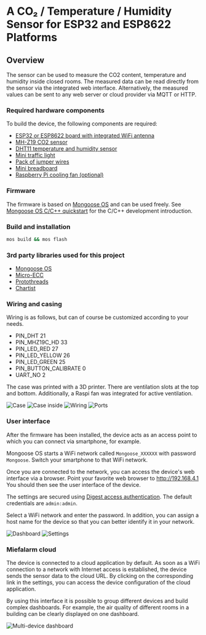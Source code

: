 # A CO₂ / Temperature / Humidity Sensor for ESP32 and ESP8622 Platforms

## Overview

The sensor can be used to measure the CO2 content, temperature and humidity inside closed rooms.
The measured data can be read directly from the sensor via the integrated web interface.
Alternatively, the measured values can be sent to any web server or cloud provider via MQTT or HTTP.

### Required hardware components

To build the device, the following components are required:

- [ESP32 or ESP8622 board with integrated WiFi antenna](https://www.espressif.com/en/products/devkits)
- [MH-Z19 CO2 sensor](https://esphome.io/components/sensor/mhz19.html)
- [DHT11 temperature and humidity sensor](https://www.az-delivery.de/en/products/5-x-dht11-temperatursensor)
- [Mini traffic light](https://www.az-delivery.de/en/products/led-ampel-modul)
- [Pack of jumper wires](https://www.az-delivery.de/en/products/40-stk-jumper-wire-female-to-male-20-zentimeter)
- [Mini breadboard](https://www.az-delivery.de/en/products/mini-breadboard)
- [Raspberry Pi cooling fan (optional)](https://www.az-delivery.de/en/products/aktiver-mini-kuhlventilator)

### Firmware

The firmware is based on [Mongoose OS](https://mongoose-os.com/mos.html) and can be used freely.
See [Mongoose OS C/C++ quickstart](https://mongoose-os.com/docs/mongoose-os/quickstart/develop-in-c.md) for the C/C++ development introduction.

### Build and installation

```bash
mos build && mos flash
```

### 3rd party libraries used for this project

- [Mongoose OS](https://github.com/cesanta/mongoose-os)
- [Micro-ECC](https://github.com/kmackay/micro-ecc)
- [Protothreads](https://github.com/markose/Protothreads)
- [Chartist](https://github.com/gionkunz/chartist-js)
### Wiring and casing

Wiring is as follows, but can of course be customized according to your needs.

- PIN_DHT 21
- PIN_MHZ19C_HD 33
- PIN_LED_RED 27
- PIN_LED_YELLOW 26
- PIN_LED_GREEN 25
- PIN_BUTTON_CALIBRATE 0
- UART_NO 2

The case was printed with a 3D printer.
There are ventilation slots at the top and bottom.
Additionally, a Raspi fan was integrated for active ventilation.

![Case](docs/case.jpg)
![Case inside](docs/case_inside.jpg)
![Wiring](docs/sensor_wiring.png)
![Ports](docs/ports.png)
### User interface

After the firmware has been installed, the device acts as an access point to which you can connect via smartphone, for example.

Mongoose OS starts a WiFi network called `Mongoose_XXXXXX` with password `Mongoose`.
Switch your smartphone to that WiFi network.

Once you are connected to the network, you can access the device's web interface via a browser.
Point your favorite web browser to http://192.168.4.1
You should then see the user interface of the device. 

The settings are secured using [Digest access authentication](https://en.wikipedia.org/wiki/Digest_access_authentication).
The default credentials are `admin:admin`.

Select a WiFi network and enter the password.
In addition, you can assign a host name for the device so that you can better identify it in your network.

![Dashboard](docs/ui_dashboard.png)
![Settings](docs/ui_settings.png)

### Miefalarm cloud

The device is connected to a cloud application by default.
As soon as a WiFi connection to a network with Internet access is established, the device sends the sensor data to the cloud URL.
By clicking on the corresponding link in the settings, you can access the device configuration of the cloud application.

By using this interface it is possible to group different devices and build complex dashboards.
For example, the air quality of different rooms in a building can be clearly displayed on one dashboard.

![Multi-device dashboard](docs/ui_cloud_dashboard.png)